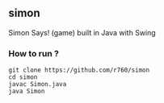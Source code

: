 ## simon
Simon Says! (game) built in Java with Swing

### How to run ?
```
git clone https://github.com/r760/simon
cd simon
javac Simon.java
java Simon
```
